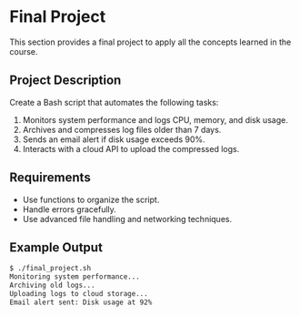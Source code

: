 # Final Project

This section provides a final project to apply all the concepts learned in the course.

## Project Description

Create a Bash script that automates the following tasks:

1. Monitors system performance and logs CPU, memory, and disk usage.
2. Archives and compresses log files older than 7 days.
3. Sends an email alert if disk usage exceeds 90%.
4. Interacts with a cloud API to upload the compressed logs.

## Requirements

- Use functions to organize the script.
- Handle errors gracefully.
- Use advanced file handling and networking techniques.

## Example Output

```bash
$ ./final_project.sh
Monitoring system performance...
Archiving old logs...
Uploading logs to cloud storage...
Email alert sent: Disk usage at 92%
```